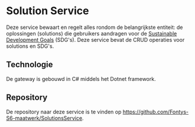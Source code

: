 # Solution Service

Deze service bewaart en regelt alles rondom de belangrijkste entiteit: de oplossingen (solutions) die gebruikers aandragen voor de [Sustainable Development Goals](https://sdgs.un.org/goals) (SDG's). Deze service bevat de CRUD operaties voor solutions en SDG's.

## Technologie

De gateway is gebouwd in C# middels het Dotnet framework.

## Repository

De repository naar deze service is te vinden op https://github.com/Fontys-S6-maatwerk/SolutionsService.